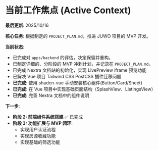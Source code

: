 # 当前工作焦点 (Active Context)

**最后更新**: 2025/10/16

**核心任务**: 根据制定的 `PROJECT_PLAN.md`，推进 JUWO 项目的 MVP 开发。

**当前状态**:
- 已完成对 `apps/backend` 的评估，决定保留并重构。
- 已制定详细的、分阶段的 MVP 冲刺计划，并记录在 `PROJECT_PLAN.md`。
- 已完成 Nextra 文档站的初始化，实现 LivePreview iframe 预览功能
- 已解决 Vue 项目 Tailwind CSS PostCSS 插件迁移问题
- **已完成**: 使用 shadcn-vue 手动安装核心组件(Button/Card/Sheet)
- **已完成**: 在 Vue 项目中实现基础页面结构（SplashView、ListingsView）
- **已完成**: 完善 Nextra 文档中的组件说明

**下一步**:
- **阶段 2: 前端组件系统搭建** ✅ 已完成
- **阶段 3: 功能扩展与 MVP 闭环**:
  - 实现用户认证流程
  - 实现房源收藏功能
  - 实现基础的筛选功能
